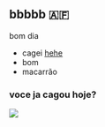 ## bbbbb 🇦🇫


bom dia

- cagei [hehe](https://abrasuaconta.santander.com.br/landing/?utm_urlsuffix=M10533-30395-4&gad_source=1&gclid=CjwKCAjw1emzBhB8EiwAHwZZxaz3tacGQGI79ILeTOIbiIUx5R4wfL8xGNXpEMrsUYW-x0O1q-Z-7RoCETMQAvD_BwE&gclsrc=aw.ds)
- bom
- macarrão


### voce ja cagou hoje? 




![](https://media1.tenor.com/m/swjm8N2UEwgAAAAC/homer.gif)
